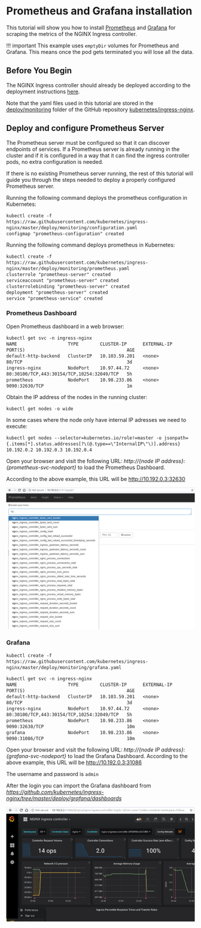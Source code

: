 # Prometheus and Grafana installation

This tutorial will show you how to install [Prometheus](https://prometheus.io/) and [Grafana](https://grafana.com/) for scraping the metrics of the NGINX Ingress controller.

!!! important
    This example uses `emptyDir` volumes for Prometheus and Grafana. This means once the pod gets terminated you will lose all the data.

## Before You Begin

The NGINX Ingress controller should already be deployed according to the deployment instructions [here](../deploy/index.md).

Note that the yaml files used in this tutorial are stored in the [deploy/monitoring](https://github.com/kubernetes/ingress-nginx/tree/master/deploy/monitoring) folder of the GitHub repository [kubernetes/ingress-nginx](https://github.com/kubernetes/ingress-nginx).

## Deploy and configure Prometheus Server

The Prometheus server must be configured so that it can discover endpoints of services. If a Prometheus server is already running in the cluster and if it is configured in a way that it can find the ingress controller pods, no extra configuration is needed.

If there is no existing Prometheus server running, the rest of this tutorial will guide you through the steps needed to deploy a properly configured Prometheus server.

Running the following command deploys the prometheus configuration in Kubernetes:

```console
kubectl create -f https://raw.githubusercontent.com/kubernetes/ingress-nginx/master/deploy/monitoring/configuration.yaml
configmap "prometheus-configuration" created
```

Running the following command deploys prometheus in Kubernetes:

```console
kubectl create -f https://raw.githubusercontent.com/kubernetes/ingress-nginx/master/deploy/monitoring/prometheus.yaml
clusterrole "prometheus-server" created
serviceaccount "prometheus-server" created
clusterrolebinding "prometheus-server" created
deployment "prometheus-server" created
service "prometheus-service" created
```

### Prometheus Dashboard

Open Prometheus dashboard in a web browser:

```console
kubectl get svc -n ingress-nginx
NAME                   TYPE        CLUSTER-IP      EXTERNAL-IP   PORT(S)                                      AGE
default-http-backend   ClusterIP   10.103.59.201   <none>        80/TCP                                       3d
ingress-nginx          NodePort    10.97.44.72     <none>        80:30100/TCP,443:30154/TCP,10254:32049/TCP   5h
prometheus             NodePort    10.98.233.86    <none>        9090:32630/TCP                               1m
```

Obtain the IP address of the nodes in the running cluster:

```console
kubectl get nodes -o wide
```

In some cases where the node only have internal IP adresses we need to execute:

```console
kubectl get nodes --selector=kubernetes.io/role!=master -o jsonpath={.items[*].status.addresses[?\(@.type==\"InternalIP\"\)].address}
10.192.0.2 10.192.0.3 10.192.0.4
```

Open your browser and visit the following URL: _http://{node IP address}:{prometheus-svc-nodeport}_ to load the Prometheus Dashboard.

According to the above example, this URL will be http://10.192.0.3:32630

![Dashboard](../images/prometheus-dashboard.png)

### Grafana

```console
kubectl create -f https://raw.githubusercontent.com/kubernetes/ingress-nginx/master/deploy/monitoring/grafana.yaml
```

```console
kubectl get svc -n ingress-nginx
NAME                   TYPE        CLUSTER-IP      EXTERNAL-IP   PORT(S)                                      AGE
default-http-backend   ClusterIP   10.103.59.201   <none>        80/TCP                                       3d
ingress-nginx          NodePort    10.97.44.72     <none>        80:30100/TCP,443:30154/TCP,10254:32049/TCP   5h
prometheus             NodePort    10.98.233.86    <none>        9090:32630/TCP                               10m
grafana                NodePort    10.98.233.86    <none>        9090:31086/TCP                               10m
```

Open your browser and visit the following URL: _http://{node IP address}:{grafana-svc-nodeport}_ to load the Grafana Dashboard.
According to the above example, this URL will be http://10.192.0.3:31086

The username and password is `admin`

After the login you can import the Grafana dashboard from _https://github.com/kubernetes/ingress-nginx/tree/master/deploy/grafana/dashboards_

![Dashboard](../images/grafana.png)
